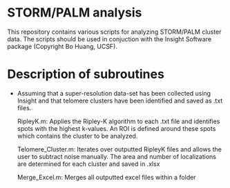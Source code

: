 # STORM/PALM analysis
This repository contains various scripts for analyzing STORM/PALM cluster data. The scripts should be used in conjuction with the Insight Software package (Copyright Bo Huang, UCSF).

# Description of subroutines
* Assuming that a super-resolution data-set has been collected using Insight and that telomere clusters have been identified
  and saved as .txt files.
  
  RipleyK.m: Applies the Ripley-K algorithm to each .txt file and identifies spots with the highest k-values. An ROI is defined
             around these spots which contains the cluster to be analyzed.
  
  Telomere_Cluster.m: Iterates over outputted RipleyK files and allows the user to subtract noise manually. The area and number
                      of localizations are determined for each cluster and saved in .xlsx
                      
  Merge_Excel.m: Merges all outputted excel files within a folder

